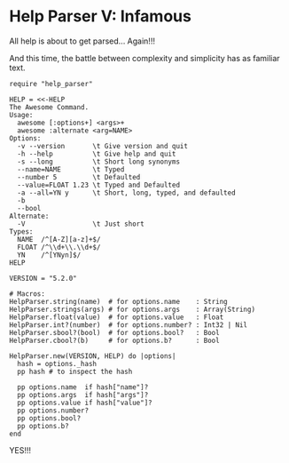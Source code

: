 # Help Parser V: Infamous

All help is about to get parsed...
Again!!!

And this time,
the battle between complexity and simplicity
has as familiar text.

    require "help_parser"

    HELP = <<-HELP
    The Awesome Command.
    Usage:
      awesome [:options+] <args>+
      awesome :alternate <arg=NAME>
    Options:
      -v --version       \t Give version and quit
      -h --help          \t Give help and quit
      -s --long          \t Short long synonyms
      --name=NAME        \t Typed
      --number 5         \t Defaulted
      --value=FLOAT 1.23 \t Typed and Defaulted
      -a --all=YN y      \t Short, long, typed, and defaulted
      -b
      --bool
    Alternate:
      -V                 \t Just short
    Types:
      NAME  /^[A-Z][a-z]+$/
      FLOAT /^\\d+\\.\\d+$/
      YN    /^[YNyn]$/
    HELP

    VERSION = "5.2.0"

    # Macros:
    HelpParser.string(name)  # for options.name    : String
    HelpParser.strings(args) # for options.args    : Array(String)
    HelpParser.float(value)  # for options.value   : Float
    HelpParser.int?(number)  # for options.number? : Int32 | Nil
    HelpParser.sbool?(bool)  # for options.bool?   : Bool
    HelpParser.cbool?(b)     # for options.b?      : Bool

    HelpParser.new(VERSION, HELP) do |options|
      hash = options._hash
      pp hash # to inspect the hash

      pp options.name  if hash["name"]?
      pp options.args  if hash["args"]?
      pp options.value if hash["value"]?
      pp options.number?
      pp options.bool?
      pp options.b?
    end

YES!!!
